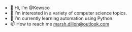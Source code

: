 - 👋 Hi, I’m @Kewsco
- 👀 I’m interested in a variety of computer science topics.
- 🌱 I’m currently learning automation using Python.
- 📫 How to reach me marsh.dillon@outlook.com

<!---
Kewsco/Kewsco is a ✨ special ✨ repository because its `README.md` (this file) appears on your GitHub profile.
You can click the Preview link to take a look at your changes.
--->
